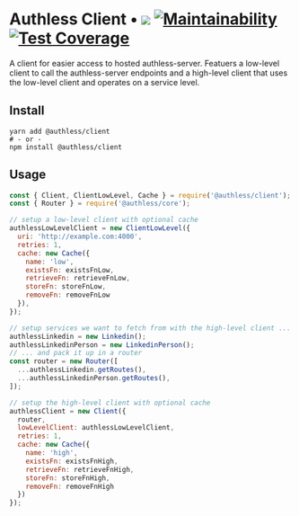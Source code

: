 # Authless Client • ![](https://github.com/authless/authless-core/workflows/Node.js%20CI/badge.svg) [![Maintainability](https://api.codeclimate.com/v1/badges/26c7d4d131fc816e6ca4/maintainability)](https://codeclimate.com/github/authless/authless-core/maintainability) [![Test Coverage](https://api.codeclimate.com/v1/badges/26c7d4d131fc816e6ca4/test_coverage)](https://codeclimate.com/github/authless/authless-core/test_coverage)

A client for easier access to hosted authless-server. Featuers a low-level
client to call the authless-server endpoints and a high-level client
that uses the low-level client and operates on a service level.

## Install

```
yarn add @authless/client
# - or -
npm install @authless/client
```

## Usage

```javascript
const { Client, ClientLowLevel, Cache } = require('@authless/client');
const { Router } = require('@authless/core');

// setup a low-level client with optional cache
authlessLowLevelClient = new ClientLowLevel({
  uri: 'http://example.com:4000',
  retries: 1,
  cache: new Cache({
    name: 'low',
    existsFn: existsFnLow,
    retrieveFn: retrieveFnLow,
    storeFn: storeFnLow,
    removeFn: removeFnLow
  }),
});

// setup services we want to fetch from with the high-level client ...
authlessLinkedin = new Linkedin();
authlessLinkedinPerson = new LinkedinPerson();
// ... and pack it up in a router
const router = new Router([
  ...authlessLinkedin.getRoutes(),
  ...authlessLinkedinPerson.getRoutes(),
]);

// setup the high-level client with optional cache
authlessClient = new Client({
  router,
  lowLevelClient: authlessLowLevelClient,
  retries: 1,
  cache: new Cache({
    name: 'high',
    existsFn: existsFnHigh,
    retrieveFn: retrieveFnHigh,
    storeFn: storeFnHigh,
    removeFn: removeFnHigh
  })
});
```
